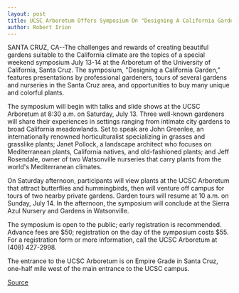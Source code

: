 ```yaml
---
layout: post
title: UCSC Arboretum Offers Symposium On "Designing A California Garden"
author: Robert Irion
---
```


SANTA CRUZ, CA--The challenges and rewards of creating beautiful  gardens suitable to the California climate are the topics of a special  weekend symposium July 13-14 at the Arboretum of the University  of California, Santa Cruz. The symposium, "Designing a California  Garden," features presentations by professional gardeners, tours of  several gardens and nurseries in the Santa Cruz area, and  opportunities to buy many unique and colorful plants.

The symposium will begin with talks and slide shows at the  UCSC Arboretum at 8:30 a.m. on Saturday, July 13. Three well-known  gardeners will share their experiences in settings ranging from  intimate city gardens to broad California meadowlands. Set to speak  are John Greenlee, an internationally renowned horticulturalist  specializing in grasses and grasslike plants; Janet Pollock, a  landscape architect who focuses on Mediterranean plants, California  natives, and old-fashioned plants; and Jeff Rosendale, owner of two  Watsonville nurseries that carry plants from the world's  Mediterranean climates.

On Saturday afternoon, participants will view plants at the  UCSC Arboretum that attract butterflies and hummingbirds, then  will venture off campus for tours of two nearby private gardens.  Garden tours will resume at 10 a.m. on Sunday, July 14. In the  afternoon, the symposium will conclude at the Sierra Azul Nursery  and Gardens in Watsonville.

The symposium is open to the public; early registration is  recommended. Advance fees are $50; registration on the day of the  symposium costs $55. For a registration form or more information,  call the UCSC Arboretum at (408) 427-2998.

The entrance to the UCSC Arboretum is on Empire Grade in  Santa Cruz, one-half mile west of the main entrance to the UCSC  campus.

[Source](http://www1.ucsc.edu/news_events/press_releases/archive/95-96/06-96/061196-UCSC_Arboretum_offe.html "Permalink to 061196-UCSC_Arboretum_offe")

